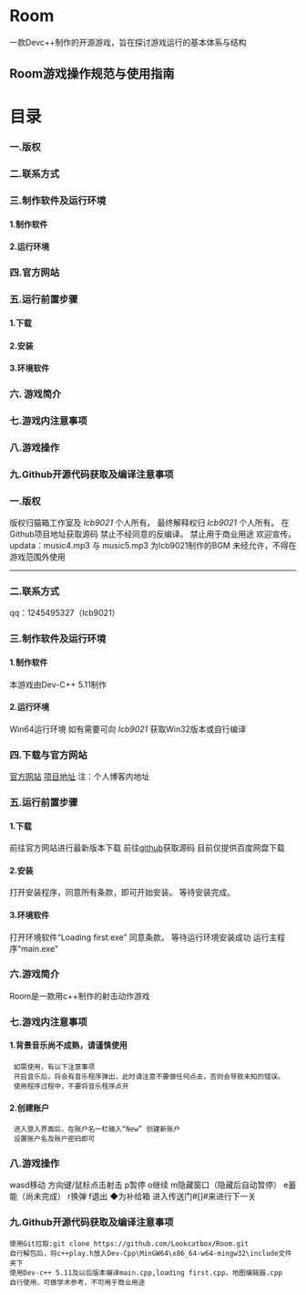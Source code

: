 # Room
一款Devc++制作的开源游戏，旨在探讨游戏运行的基本体系与结构
## Room游戏操作规范与使用指南

# 目录
### 一.版权
### 二.联系方式
### 三.制作软件及运行环境
####  1.制作软件
####  2.运行环境
### 四.官方网站
### 五.运行前置步骤
####  1.下载
####  2.安装
####  3.环境软件
### 六. 游戏简介
### 七.游戏内注意事项
### 八.游戏操作
### 九.Github开源代码获取及编译注意事项
  
### 一.版权
版权归猫箱工作室及 *lcb9021* 个人所有。
最终解释权归 *lcb9021* 个人所有。
在Github项目地址获取源码
禁止不经同意的反编译。
禁止用于商业用途
欢迎宣传。
updata：music4.mp3 与 music5.mp3 为lcb9021制作的BGM
未经允许，不得在游戏范围外使用

------------------

### 二.联系方式
qq：1245495327（lcb9021）

### 三.制作软件及运行环境
####   1.制作软件
   本游戏由Dev-C++ 5.11制作
####   2.运行环境
   Win64运行环境
   如有需要可向 *lcb9021* 获取Win32版本或自行编译

### 四.下载与官方网站
[官方网站](https://lookcatbox.github.io/post/room-you-xi-geng-xin/)
[项目地址](https://github.com/Lookcatbox/Room)
注：个人博客内地址

### 五.运行前置步骤
####   1.下载
   前往官方网站进行最新版本下载
   前往[github](https://github.com/Lookcatbox/Room/)获取源码
   目前仅提供百度网盘下载

####   2.安装
   打开安装程序，同意所有条款，即可开始安装。
   等待安装完成。

####   3.环境软件
   打开环境软件“Loading first.exe”
   同意条款。
   等待运行环境安装成功
   运行主程序“main.exe”

### 六.游戏简介
   Room是一款用c++制作的射击动作游戏

### 七.游戏内注意事项
####   1.背景音乐尚不成熟，请谨慎使用
     如需使用，有以下注意事项
     开启音乐后，将会有音乐程序弹出，此时请注意不要做任何点击，否则会导致未知的错误。
     使用程序过程中，不要将音乐程序点开
####   2.创建账户
     进入登入界面后，在账户名一栏输入“New” 创建新账户
     设置账户名及账户密码即可

### 八.游戏操作
   wasd移动
   方向键/鼠标点击射击
   p暂停
   o继续
   m隐藏窗口（隐藏后自动暂停）
   e蓄能（尚未完成）
   r换弹
   f退出
   ◆为补给箱
   进入传送门#[]#来进行下一关 

### 九.Github开源代码获取及编译注意事项
    使用Git拉取:git clone https://github.com/Lookcatbox/Room.git
    自行解包后，将c++play.h放入Dev-Cpp\MinGW64\x86_64-w64-mingw32\include文件夹下
    使用Dev-c++ 5.11及以后版本编译main.cpp,loading first.cpp，地图编辑器.cpp
    自行使用，可做学术参考，不可用于商业用途  